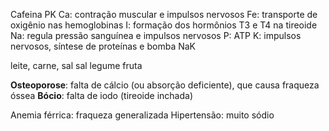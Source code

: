 Cafeina PK
Ca: contração muscular e impulsos nervosos
Fe: transporte de oxigênio nas hemoglobinas
I: formação dos hormônios T3 e T4 na tireoide
Na: regula pressão sanguínea e impulsos nervosos
P: ATP
K: impulsos nervosos, síntese de proteínas e bomba NaK

leite, carne, sal sal legume fruta


**Osteoporose**: falta de cálcio (ou absorção deficiente), que causa fraqueza óssea
**Bócio**: falta de iodo (tireoide inchada)

Anemia férrica: fraqueza generalizada
Hipertensão: muito sódio